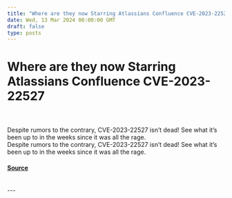 ```yaml
---
title: "Where are they now Starring Atlassians Confluence CVE-2023-22527"
date: Wed, 13 Mar 2024 00:00:00 GMT
draft: false
type: posts
---
```

# Where are they now Starring Atlassians Confluence CVE-2023-22527

<br/>

<br/>
Despite rumors to the contrary, CVE-2023-22527 isn’t dead! See what it’s been up to in the weeks since it was all the rage.
<br/>
Despite rumors to the contrary, CVE-2023-22527 isn’t dead! See what it’s been up to in the weeks since it was all the rage.

#### [Source](https://www.greynoise.io/blog/where-are-they-now-starring-atlassians-confluence-cve-2023-22527)

<br/>
---
